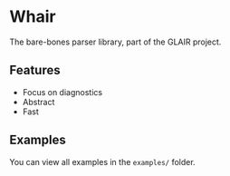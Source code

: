 # Whair
The bare-bones parser library, part of the GLAIR project.

## Features
- Focus on diagnostics
- Abstract
- Fast

## Examples
You can view all examples in the `examples/` folder.

